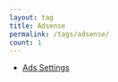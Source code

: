 ```yaml
---
layout: tag
title: Adsense
permalink: /tags/adsense/
count: 1
---
```


- [Ads Settings](https://chriskyfung.github.io/amp-affiliately-jekyll-theme/ads-settings/)
